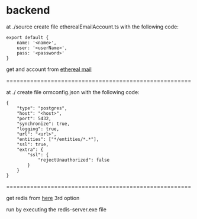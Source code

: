 # backend

at ./source create file etherealEmailAccount.ts with the following code:

    export default {
        name: '<name>',
        user: '<userName>',
        pass: '<password>'
    }

get and account from [ethereal mail](https://ethereal.email/)

======================================================

at ./ create file ormconfig.json with the following code:

    {
        "type": "postgres",
        "host": "<host>",
        "port": 5432,
        "synchronize": true,
        "logging": true,
        "url": "<url>",
        "entities": ["*/entities/*.*"],
        "ssl": true,
        "extra": {
            "ssl": {
                "rejectUnauthorized": false
            }
        }
    }

======================================================

get redis from [here](https://github.com/ServiceStack/redis-windows) 3rd option

run by executing the redis-server.exe file